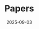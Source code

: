 ---
title: "Papers"
date: 2025-09-03
type: landing

sections:
  - block: collection
    content:
      title: Papers
      text: ""
      filters:
        folders:
          - papers
        exclude_featured: false
    design:
      view: citation
---